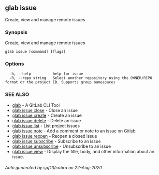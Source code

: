 ## glab issue

Create, view and manage remote issues

### Synopsis

Create, view and manage remote issues

```
glab issue [command] [flags]
```

### Options

```
  -h, --help          help for issue
  -R, --repo string   Select another repository using the OWNER/REPO format or the project ID. Supports group namespaces
```

### SEE ALSO

* [glab](glab.md)	 - A GitLab CLI Tool
* [glab issue close](glab_issue_close.md)	 - Close an issue
* [glab issue create](glab_issue_create.md)	 - Create an issue
* [glab issue delete](glab_issue_delete.md)	 - Delete an issue
* [glab issue list](glab_issue_list.md)	 - List project issues
* [glab issue note](glab_issue_note.md)	 - Add a comment or note to an issue on Gitlab
* [glab issue reopen](glab_issue_reopen.md)	 - Reopen a closed issue
* [glab issue subscribe](glab_issue_subscribe.md)	 - Subscribe to an issue
* [glab issue unsubscribe](glab_issue_unsubscribe.md)	 - Unsubscribe to an issue
* [glab issue view](glab_issue_view.md)	 - Display the title, body, and other information about an issue.

###### Auto generated by spf13/cobra on 22-Aug-2020
